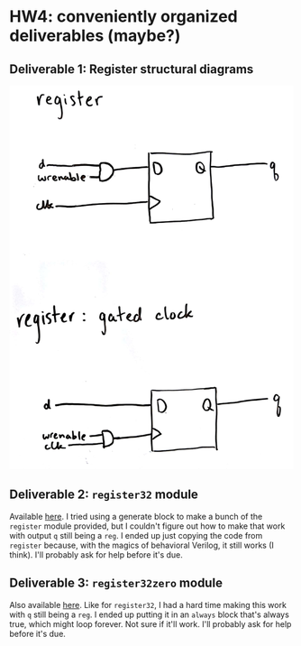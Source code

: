 # HW4: conveniently organized deliverables (maybe?)

## Deliverable 1: Register structural diagrams

![Register diagrams](images/register_diagrams.jpg)

## Deliverable 2: `register32` module

Available [here](register.v). I tried using a generate block to make a bunch of the `register` module provided, but I couldn't figure out how to make that work with output `q` still being a `reg`. I ended up just copying the code from `register` because, with the magics of behavioral Verilog, it still works (I think). I'll probably ask for help before it's due.

## Deliverable 3: `register32zero` module

Also available [here](register.v). Like for `register32`, I had a hard time making this work with `q` still being a `reg`. I ended up putting it in an `always` block that's always true, which might loop forever. Not sure if it'll work. I'll probably ask for help before it's due.
